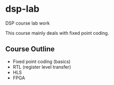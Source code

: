 # dsp-lab
DSP course lab work 

This course mainly deals with fixed point coding. 
## Course Outline
* Fixed point coding (basics)
* RTL (register level transfer)
* HLS 
* FPGA
